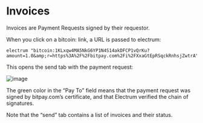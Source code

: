 # Invoices

Invoices are Payment Requests signed by their requestor.

When you click on a bitcoin: link, a URL is passed to
electrum:

```
electrum "bitcoin:1KLxqw4MA5NkG6YP1N4S14akDFCP1vQrKu?amount=1.0&amp;r=https%3A%2F%2Fbitpay.com%2Fi%2FXxaGtEpRSqckRnhsjZwtrA"
```

This opens the send tab with the payment request:



![image](png/PaymentRequest.png)

The green color in the “Pay To” field means that the payment request
was signed by bitpay.com’s certificate, and that Electrum verified the
chain of signatures.

Note that the “send” tab contains a list of invoices and their status.
